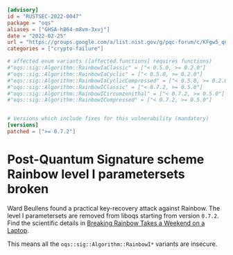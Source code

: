 ```toml
[advisory]
id = "RUSTSEC-2022-0047"
package = "oqs"
aliases = ["GHSA-h864-m8vm-3xvj"]
date = "2022-02-25"
url = "https://groups.google.com/a/list.nist.gov/g/pqc-forum/c/KFgw5_qCXiI?pli=1"
categories = ["crypto-failure"]

# affected enum variants ([affected.functions] requires functions)
#"oqs::sig::Algorithm::RainbowIaClassic" = ["< 0.5.0, >= 0.2.0"]
#"oqs::sig::Algorithm::RainbowIaCyclic" = ["< 0.5.0, >= 0.2.0"]
#"oqs::sig::Algorithm::RainbowIaCyclicCompressed" = ["< 0.5.0, >= 0.2.0"]
#"oqs::sig::Algorithm::RainbowIClassic" = ["< 0.7.2, >= 0.5.0"]
#"oqs::sig::Algorithm::RainbowICircumzenithal" = ["< 0.7.2, >= 0.5.0"]
#"oqs::sig::Algorithm::RainbowICompressed" = ["< 0.7.2, >= 0.5.0"]


# Versions which include fixes for this vulnerability (mandatory)
[versions]
patched = [">= 0.7.2"]
```

# Post-Quantum Signature scheme Rainbow level I parametersets broken

Ward Beullens found a practical key-recovery attack against Rainbow.
The level I parametersets are removed from liboqs starting from version `0.7.2`.
Find the scientific details in [Breaking Rainbow Takes a Weekend on a Laptop](https://eprint.iacr.org/2022/214).

This means all the `oqs::sig::Algorithm::RainbowI*` variants are insecure.

